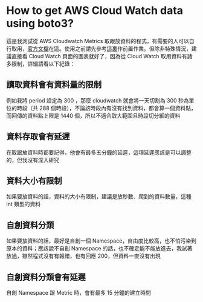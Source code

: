 # How to get AWS Cloud Watch data using boto3?
這是我測試從 AWS Cloudwatch Metrics 取跟放資料的程式，有需要的人可以自行取用，[官方文檔](https://boto3.amazonaws.com/v1/documentation/api/latest/reference/services/cloudwatch.html?highlight=cloudwatch)在這。使用之前請先參考[這裏](https://boto3.amazonaws.com/v1/documentation/api/latest/guide/quickstart.html)作前置作業。但除非特殊情況，建議直接看 Cloud Watch 頁面的圖表就好了，因為從 Cloud Watch 取用資料有諸多限制，詳細請看以下紀錄：

## 讀取資料會有資料量的限制
例如我將 period 設定為 300 ，那麼 cloudwatch 就會將一天切割為 300 秒為單位的時段（共 288 個時段），不論該時段內有沒有找到資料，都會算一個資料點，而回傳的資料點上限是 1440 個，所以不適合取大範圍且時段切分細的資料

## 資料存取會有延遲
在取跟放資料時都要記得，他會有最多五分鐘的延遲，這項延遲應該是可以調整的，但我沒有深入研究

## 資料大小有限制
如果要放資料的話，資料的大小有限制，建議是放秒數、爬到的資料數量，這種 int 類型的資料

## 自創資料分類
如果要放資料的話，最好是自創一個 Namespace，自由度比較高，也不怕污染到原本的資料；應該說不自創 Namespace 的話，也不確定能不能放進去，我試著放過，雖然程式沒有有報錯，也有回應 200，但資料一直沒有出現

## 自創資料分類會有延遲
自創 Namespace 跟 Metric 時，會有最多 15 分鐘的建立時間
